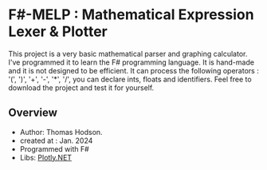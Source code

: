 
# F#-MELP : Mathematical Expression Lexer &amp; Plotter 


This project is a very basic mathematical parser and graphing calculator. I've programmed it to learn the F# programming language. It is hand-made and it is not designed to be efficient. It can process the following operators : '(', ')', '+', '-', '*', '/', you can declare ints, floats and identifiers. Feel free to download the project and test it for yourself.


## Overview


- Author: Thomas Hodson.
- created at : Jan. 2024
- Programmed with F#
- Libs: [Plotly.NET](https://plotly.net/)